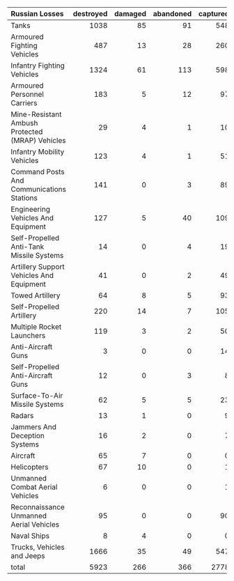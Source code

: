 | Russian Losses                                   |   destroyed |   damaged |   abandoned |   captured |   total |
|:-------------------------------------------------|------------:|----------:|------------:|-----------:|--------:|
| Tanks                                            |        1038 |        85 |          91 |        548 |    1762 |
| Armoured Fighting Vehicles                       |         487 |        13 |          28 |        260 |     788 |
| Infantry Fighting Vehicles                       |        1324 |        61 |         113 |        598 |    2096 |
| Armoured Personnel Carriers                      |         183 |         5 |          12 |         97 |     297 |
| Mine-Resistant Ambush Protected  (MRAP) Vehicles |          29 |         4 |           1 |         10 |      44 |
| Infantry Mobility Vehicles                       |         123 |         4 |           1 |         51 |     179 |
| Command Posts And Communications Stations        |         141 |         0 |           3 |         89 |     233 |
| Engineering Vehicles And Equipment               |         127 |         5 |          40 |        109 |     281 |
| Self-Propelled Anti-Tank Missile Systems         |          14 |         0 |           4 |         19 |      37 |
| Artillery Support Vehicles And Equipment         |          41 |         0 |           2 |         49 |      92 |
| Towed Artillery                                  |          64 |         8 |           5 |         93 |     170 |
| Self-Propelled Artillery                         |         220 |        14 |           7 |        105 |     346 |
| Multiple Rocket Launchers                        |         119 |         3 |           2 |         50 |     174 |
| Anti-Aircraft Guns                               |           3 |         0 |           0 |         14 |      17 |
| Self-Propelled Anti-Aircraft Guns                |          12 |         0 |           3 |          8 |      23 |
| Surface-To-Air Missile Systems                   |          62 |         5 |           5 |         23 |      95 |
| Radars                                           |          13 |         1 |           0 |          9 |      23 |
| Jammers And Deception Systems                    |          16 |         2 |           0 |          7 |      25 |
| Aircraft                                         |          65 |         7 |           0 |          0 |      72 |
| Helicopters                                      |          67 |        10 |           0 |          1 |      78 |
| Unmanned Combat Aerial Vehicles                  |           6 |         0 |           0 |          1 |       7 |
| Reconnaissance Unmanned Aerial Vehicles          |          95 |         0 |           0 |         90 |     185 |
| Naval Ships                                      |           8 |         4 |           0 |          0 |      12 |
| Trucks, Vehicles and Jeeps                       |        1666 |        35 |          49 |        547 |    2297 |
| total                                            |        5923 |       266 |         366 |       2778 |    9333 |